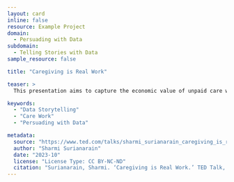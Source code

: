 ```yaml
---
layout: card
inline: false
resource: Example Project
domain:
  - Persuading with Data
subdomain:
  - Telling Stories with Data
sample_resource: false

title: "Caregiving is Real Work"

teaser: >
  This presentation aims to capture the economic value of unpaid care work, which amounts to about 16 billion hours daily on a global basis. Surianarain draws on data to convey the immense scale and importance of caregiving, arguing that unpaid care work is what makes many forms of paid work possible. She then advocates for new workplace norms that might better accommodate this unpaid caregiving that paid workers often perform alongside their day jobs. This presentation’s 5-minute length makes it especially valuable as a model for student assignments.

keywords:
  - "Data Storytelling"
  - "Care Work"
  - "Persuading with Data"

metadata:
  source: "https://www.ted.com/talks/sharmi_surianarain_caregiving_is_real_work_let_s_treat_it_that_way?subtitle=en&trigger=5s"
  author: "Sharmi Surianarain"
  date: "2023-10"
  license: "License Type: CC BY-NC-ND"
  citation: "Surianarain, Sharmi. ‘Caregiving is Real Work.’ TED Talk, 2023. https://www.ted.com/talks/sharmi_surianarain_caregiving_is_real_work_let_s_treat_it_that_way?subtitle=en&trigger=5s"
---
```

